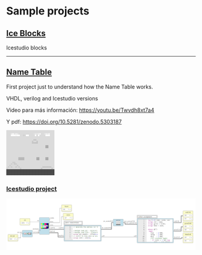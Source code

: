 # Sample projects

## [Ice Blocks](ice_blocks)
 
Icestudio blocks

---

## [Name Table](nametable/smario)

First project just to understand how the Name Table works.

VHDL, verilog and Icestudio versions
 
Video para más información: https://youtu.be/Twvdh8xt7a4

Y pdf: https://doi.org/10.5281/zenodo.5303187 

![Tabla nombres mario](nametable/smario_tablanombres_traspas_invertido_x4.png)

### [Icestudio project](nametable/smario/icestudio)

![Icestudio Name Table](nametable/icestudio_nametable.png)

